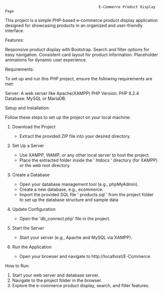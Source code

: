                                                E-Commerce Product Display Page

 This project is a simple PHP-based e-commerce product display application designed for showcasing products in an organized and user-friendly interface.

Features:

Responsive product display with Bootstrap.
Search and filter options for easy navigation.
Consistent card layout for product information.
Placeholder animations for dynamic user experience.


Requirements:

To set up and run this PHP project, ensure the following requirements are met:

Server: A web server like Apache(XAMPP)
PHP Version: PHP 8.2.4 
Database: MySQL or MariaDB.


Setup and Installation:

Follow these steps to set up the project on your local machine:

   1. Download the Project
      * Extract the provided ZIP file into your desired directory.

   2. Set Up a Server
      * Use XAMPP, WAMP, or any other local server to host the project.
      * Place the extracted folder inside the ' htdocs ' directory (for XAMPP) or the web root directory.

   3. Create a Database
       * Open your database management tool (e.g., phpMyAdmin).
       * Create a new database, e.g., ecommerce.
       * Import the provided SQL file ' products.sql ' from the project folder to set up the database structure and sample data

   4. Update Configuration
       * Open the 'db_connect.php' file in the project.

   5. Start the Server
       * Start your server (e.g., Apache and MySQL via XAMPP).

   6. Run the Application
      * Open your browser and navigate to http://localhost/E-Commerce<project folder nam e>.


How to Run:

  1. Start your web server and database server.
  2. Navigate to the project folder in the browser.
  3. Explore the e-commerce product display, search, and filter features.
